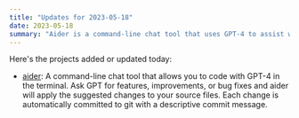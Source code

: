 ```yaml
---
title: "Updates for 2023-05-18"
date: 2023-05-18
summary: "Aider is a command-line chat tool that uses GPT-4 to assist with coding. It applies suggested changes to source files and commits them to git."
---
```

Here's the projects added or updated today:

- [aider](https://github.com/paul-gauthier/aider): A command-line chat tool that allows you to code with GPT-4 in the terminal. Ask GPT for features, improvements, or bug fixes and aider will apply the suggested changes to your source files. Each change is automatically committed to git with a descriptive commit message.
